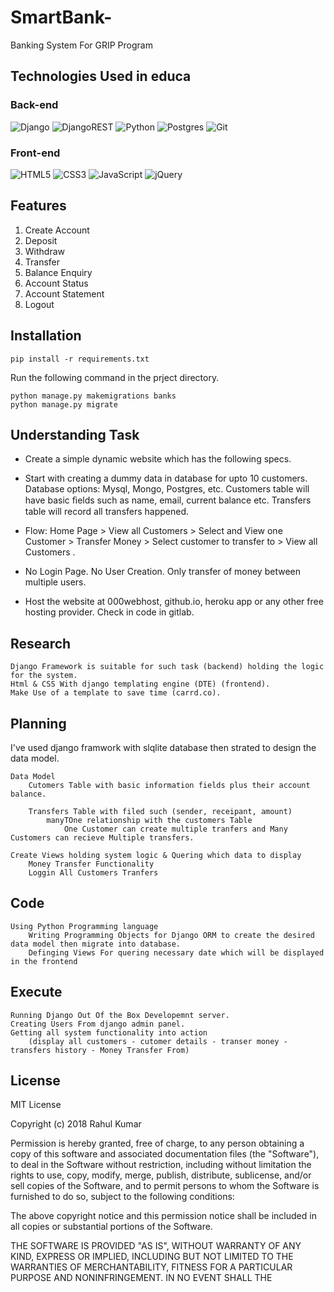 # SmartBank-

Banking System For GRIP Program

## Technologies Used in educa

### Back-end

![Django](https://img.shields.io/badge/django-%23092E20.svg?style=for-the-badge&logo=django&logoColor=white)
![DjangoREST](https://img.shields.io/badge/DJANGO-REST-ff1709?style=for-the-badge&logo=django&logoColor=white&color=ff1709&labelColor=gray)
![Python](https://img.shields.io/badge/python-3670A0?style=for-the-badge&logo=python&logoColor=ffdd54)
![Postgres](https://img.shields.io/badge/postgres-%23316192.svg?style=for-the-badge&logo=postgresql&logoColor=white)
![Git](https://img.shields.io/badge/git-%23F05033.svg?style=for-the-badge&logo=git&logoColor=white)

### Front-end

![HTML5](https://img.shields.io/badge/html5-%23E34F26.svg?style=for-the-badge&logo=html5&logoColor=white)
![CSS3](https://img.shields.io/badge/css3-%231572B6.svg?style=for-the-badge&logo=css3&logoColor=white)
![JavaScript](https://img.shields.io/badge/javascript-%23323330.svg?style=for-the-badge&logo=javascript&logoColor=%23F7DF1E)
![jQuery](https://img.shields.io/badge/jquery-%230769AD.svg?style=for-the-badge&logo=jquery&logoColor=white)

## Features

1. Create Account
2. Deposit
3. Withdraw
4. Transfer
5. Balance Enquiry
6. Account Status
7. Account Statement
8. Logout

## Installation

```shell
pip install -r requirements.txt 
```

Run the following command in the prject directory.

```shell
python manage.py makemigrations banks
python manage.py migrate
```

## Understanding Task

- Create a simple dynamic website which has the following specs.

- Start with creating a dummy data in database for upto 10
customers. Database options: Mysql, Mongo, Postgres, etc.
Customers table will have basic ﬁelds such as name, email,
current balance etc. Transfers table will record all transfers
happened.

- Flow: Home Page > View all Customers > Select and View one
Customer > Transfer Money > Select customer to transfer to >
View all Customers .

- No Login Page. No User Creation. Only transfer of money
between multiple users.

- Host the website at 000webhost, github.io, heroku app or any
other free hosting provider. Check in code in gitlab.

## Research

    Django Framework is suitable for such task (backend) holding the logic for the system.
    Html & CSS With django templating engine (DTE) (frontend).
    Make Use of a template to save time (carrd.co). 

## Planning

I've used django framwork with slqlite database then strated to design the data model.

    Data Model
        Cutomers Table with basic information fields plus their account balance.

        Transfers Table with filed such (sender, receipant, amount) 
            manyTOne relationship with the customers Table
                One Customer can create multiple tranfers and Many Customers can recieve Multiple transfers.

    Create Views holding system logic & Quering which data to display
        Money Transfer Functionality
        Loggin All Customers Tranfers

## Code

    Using Python Programming language
        Writing Programming Objects for Django ORM to create the desired data model then migrate into database.
        Definging Views For quering necessary date which will be displayed in the frontend

## Execute

    Running Django Out Of the Box Developemnt server.
    Creating Users From django admin panel.
    Getting all system functionality into action
        (display all customers - cutomer details - transer money - transfers history - Money Transfer From)

## License

MIT License

Copyright (c) 2018 Rahul Kumar

Permission is hereby granted, free of charge, to any person obtaining a copy
of this software and associated documentation files (the "Software"), to deal
in the Software without restriction, including without limitation the rights
to use, copy, modify, merge, publish, distribute, sublicense, and/or sell
copies of the Software, and to permit persons to whom the Software is
furnished to do so, subject to the following conditions:

The above copyright notice and this permission notice shall be included in all
copies or substantial portions of the Software.

THE SOFTWARE IS PROVIDED "AS IS", WITHOUT WARRANTY OF ANY KIND, EXPRESS OR
IMPLIED, INCLUDING BUT NOT LIMITED TO THE WARRANTIES OF MERCHANTABILITY,
FITNESS FOR A PARTICULAR PURPOSE AND NONINFRINGEMENT. IN NO EVENT SHALL THE

